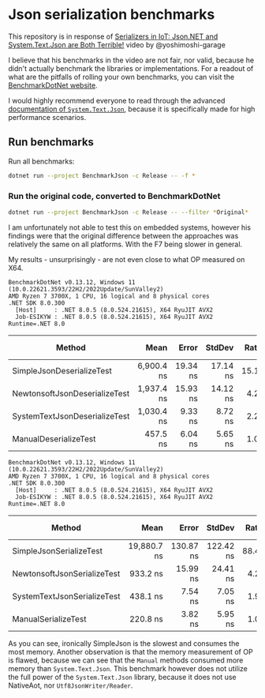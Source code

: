 # Json serialization benchmarks

This repository is in response of [Serializers in IoT: Json.NET and System.Text.Json are Both Terrible!](https://youtu.be/ZkqcNQifSgI) video by @yoshimoshi-garage

I believe that his benchmarks in the video are not fair, nor valid, because he didn't actually benchmark the libraries or implementations.
For a readout of what are the pitfalls of rolling your own benchmarks, you can visit the [BenchmarkDotNet website](https://benchmarkdotnet.org/index.html#reliability).

I would highly recommend everyone to read through the advanced [documentation of `System.Text.Json`](https://learn.microsoft.com/en-us/dotnet/standard/serialization/system-text-json/use-utf8jsonwriter), because it is specifically made for high performance scenarios.

## Run benchmarks

Run all benchmarks:

``` bash
dotnet run --project BenchmarkJson -c Release -- -f *
```

### Run the original code, converted to BenchmarkDotNet

``` bash
dotnet run --project BenchmarkJson -c Release -- --filter *Original*
```

I am unfortunately not able to test this on embedded systems, however his findings were that the original difference between the approaches was relatively the same on all platforms. With the F7 being slower in general.

My results - unsurprisingly - are not even close to what OP measured on X64.
```
BenchmarkDotNet v0.13.12, Windows 11 (10.0.22621.3593/22H2/2022Update/SunValley2)
AMD Ryzen 7 3700X, 1 CPU, 16 logical and 8 physical cores
.NET SDK 8.0.300
  [Host]     : .NET 8.0.5 (8.0.524.21615), X64 RyuJIT AVX2
  Job-ESIKYW : .NET 8.0.5 (8.0.524.21615), X64 RyuJIT AVX2
Runtime=.NET 8.0  
```
| Method                        | Mean       | Error    | StdDev   | Ratio | RatioSD | Gen0   | Gen1   | Allocated | Alloc Ratio |
|------------------------------ |-----------:|---------:|---------:|------:|--------:|-------:|-------:|----------:|------------:|
| SimpleJsonDeserializeTest     | 6,900.4 ns | 19.34 ns | 17.14 ns | 15.10 |    0.20 | 0.4044 |      - |    3432 B |        3.61 |
| NewtonsoftJsonDeserializeTest | 1,937.4 ns | 15.93 ns | 14.12 ns |  4.24 |    0.06 | 0.3700 | 0.0038 |    3120 B |        3.28 |
| SystemTextJsonDeserializeTest | 1,030.4 ns |  9.33 ns |  8.72 ns |  2.25 |    0.03 | 0.0744 |      - |     632 B |        0.66 |
| ManualDeserializeTest         |   457.5 ns |  6.04 ns |  5.65 ns |  1.00 |    0.00 | 0.1135 |      - |     952 B |        1.00 |
```
BenchmarkDotNet v0.13.12, Windows 11 (10.0.22621.3593/22H2/2022Update/SunValley2)
AMD Ryzen 7 3700X, 1 CPU, 16 logical and 8 physical cores
.NET SDK 8.0.300
  [Host]     : .NET 8.0.5 (8.0.524.21615), X64 RyuJIT AVX2
  Job-ESIKYW : .NET 8.0.5 (8.0.524.21615), X64 RyuJIT AVX2
Runtime=.NET 8.0  
```
| Method                      | Mean        | Error     | StdDev    | Ratio | RatioSD | Gen0   | Allocated | Alloc Ratio |
|---------------------------- |------------:|----------:|----------:|------:|--------:|-------:|----------:|------------:|
| SimpleJsonSerializeTest     | 19,880.7 ns | 130.87 ns | 122.42 ns | 88.41 |    2.07 | 0.5188 |    4457 B |        5.74 |
| NewtonsoftJsonSerializeTest |    933.2 ns |  15.99 ns |  24.41 ns |  4.23 |    0.14 | 0.2260 |    1896 B |        2.44 |
| SystemTextJsonSerializeTest |    438.1 ns |   7.54 ns |   7.05 ns |  1.95 |    0.04 | 0.0648 |     544 B |        0.70 |
| ManualSerializeTest         |    220.8 ns |   3.82 ns |   5.95 ns |  1.00 |    0.00 | 0.0925 |     776 B |        1.00 |

As you can see, ironically SimpleJson is the slowest and consumes the most memory. Another observation is that the memory measurement of OP is flawed, because we can see that the `Manual` methods consumed more memory than `System.Text.Json`. This benchmark however does not utilize the full power of the `System.Text.Json` library, because it does not use NativeAot, nor `Utf8JsonWriter/Reader`.
